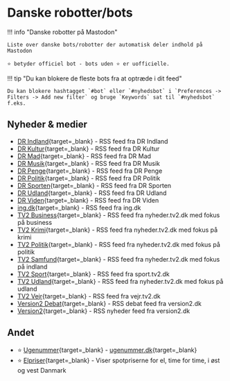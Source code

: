 # Danske robotter/bots

!!! info "Danske robotter på Mastodon"

    Liste over danske bots/robotter der automatisk deler indhold på Mastodon

    ⭐️ betyder officiel bot - bots uden ⭐️ er uofficielle.

!!! tip "Du kan blokere de fleste bots fra at optræde i dit feed"

    Du kan blokere hashtagget `#bot` eller `#nyhedsbot` i `Preferences -> Filters -> Add new filter` og bruge `Keywords` sat til `#nyhedsbot` f.eks.

## Nyheder & medier

- [DR Indland](https://expressional.social/@DRIndland){target=_blank} - RSS feed fra DR Indland
- [DR Kultur](https://expressional.social/@DRKultur){target=_blank} - RSS feed fra DR Kultur
- [DR Mad](https://expressional.social/@DRMad){target=_blank} - RSS feed fra DR Mad
- [DR Musik](https://expressional.social/@DRMusik){target=_blank} - RSS feed fra DR Musik
- [DR Penge](https://expressional.social/@DRPenge){target=_blank} - RSS feed fra DR Penge
- [DR Politik](https://expressional.social/@DRPolitik){target=_blank} - RSS feed fra DR Politik
- [DR Sporten](https://expressional.social/@DRSporten){target=_blank} - RSS feed fra DR Sporten
- [DR Udland](https://expressional.social/@DRUdland){target=_blank} - RSS feed fra DR Udland
- [DR Viden](https://expressional.social/@DRViden){target=_blank} - RSS feed fra DR Viden
- [ing.dk](https://expressional.social/@ing){target=_blank} - RSS feed fra ing.dk
- [TV2 Business](https://expressional.social/@tv2business){target=_blank} - RSS feed fra nyheder.tv2.dk med fokus på business
- [TV2 Krimi](https://expressional.social/@tv2krimi){target=_blank} - RSS feed fra nyheder.tv2.dk med fokus på krimi
- [TV2 Politik](https://expressional.social/@TV2nyhederne){target=_blank} - RSS feed fra nyheder.tv2.dk med fokus på politik
- [TV2 Samfund](https://expressional.social/@tv2samfund){target=_blank} - RSS feed fra nyheder.tv2.dk med fokus på indland
- [TV2 Sport](https://expressional.social/@tv2sport){target=_blank} - RSS feed fra sport.tv2.dk
- [TV2 Udland](https://expressional.social/@tv2udland){target=_blank} - RSS feed fra nyheder.tv2.dk med fokus på udland
- [TV2 Vejr](https://expressional.social/@tv2vejret){target=_blank} - RSS feed fra vejr.tv2.dk
- [Version2 Debat](https://expressional.social/@version2debat){target=_blank} - RSS debat feed fra version2.dk
- [Version2](https://expressional.social/@version2){target=_blank} - RSS nyheder feed fra version2.dk

## Andet

- ⭐️ [Ugenummer](https://expressional.social/@ugenr){target=_blank} - [ugenummer.dk](https://ugenr.dk/){target=_blank}
- ⭐️ [Elpriser](https://mstdn.dk/@elpriser){target=_blank} - Viser spotpriserne for el, time for time, i øst og vest Danmark
